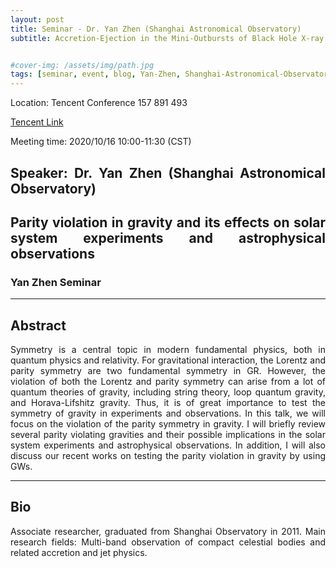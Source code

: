 ```yaml
---
layout: post
title: Seminar - Dr. Yan Zhen (Shanghai Astronomical Observatory)
subtitle: Accretion-Ejection in the Mini-Outbursts of Black Hole X-ray Transient


#cover-img: /assets/img/path.jpg
tags: [seminar, event, blog, Yan-Zhen, Shanghai-Astronomical-Observatory]
---
```


<style>
body {
text-align: justify}
</style>

Location: Tencent Conference 157 891 493

[Tencent Link](https://meeting.tencent.com/s/LpOtzCWiwzaX)

Meeting time: 2020/10/16 10:00-11:30 (CST)


## Speaker: Dr. Yan Zhen (Shanghai Astronomical Observatory)

## Parity violation in gravity and its effects on solar system experiments and astrophysical observations

### Yan Zhen Seminar

______________________________

## Abstract

Symmetry is a central topic in modern fundamental physics, both in quantum physics and relativity. For gravitational interaction, the Lorentz and parity symmetry are two fundamental symmetry in GR. However, the violation of both the Lorentz and parity symmetry can arise from a lot of quantum theories of gravity, including string theory, loop quantum gravity, and Horava-Lifshitz gravity. Thus, it is of great importance to test the symmetry of gravity in experiments and observations. In this talk, we will focus on the violation of the parity symmetry in gravity. I will briefly review several parity violating gravities and their possible implications in the solar system experiments and astrophysical observations. In addition, I will also discuss our recent works on testing the parity violation in gravity by using GWs.
______________________________

## Bio

Associate researcher, graduated from Shanghai Observatory in 2011. Main research fields: Multi-band observation of compact celestial bodies and related accretion and jet physics.